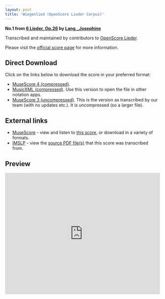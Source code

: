 ```yaml
---
layout: post
title: 'Wiegenlied (OpenScore Lieder Corpus)'
---
```


__No.1 from [6 Lieder, Op.26](https://fourscoreandmore.org/openscore/lieder/Lang%2C_Josephine/6_Lieder%2C_Op.26/) by [Lang,_Josephine](https://fourscoreandmore.org/openscore/lieder/Lang%2C_Josephine)__

Transcribed and maintained by contributors to [OpenScore Lieder].

Please visit the [official score page] for more information.

[official score page]: https://musescore.com/openscore-lieder-corpus/scores/6117412
[OpenScore Lieder]: https://musescore.com/openscore-lieder-corpus

## Direct Download

Click on the links below to download the score in your preferred format:
- [MuseScore 4 (compressed)](https://fourscoreandmore.org/openscore/lieder/Lang%2C_Josephine/6_Lieder%2C_Op.26/1_Wiegenlied.mscz).
- [MusicXML (compressed)](https://fourscoreandmore.org/openscore/lieder/Lang%2C_Josephine/6_Lieder%2C_Op.26/1_Wiegenlied.mxl). Use this version to open the file in other notation apps.
- [MuseScore 3 (uncompressed)](https://raw.githubusercontent.com/OpenScore/Lieder/refs/heads/main/scores/Lang%2C_Josephine/6_Lieder%2C_Op.26/1_Wiegenlied/lc6117412.mscx). This is the version as transcribed by our team (with no updates etc.). It is uncompressed (so a larger file).

## External links

- [MuseScore] - view and listen to [this score][MuseScore], or download in a variety of formats.
- [IMSLP] - view the [source PDF file(s)][IMSLP] that this score was transcribed from.

[MuseScore]: https://musescore.com/score/6117412
[IMSLP]: https://imslp.org/wiki/Special:ReverseLookup/617266

## Preview

<iframe width="100%" height="394" src="https://musescore.com/openscore-lieder-corpus/scores/6117412/embed" frameborder="0" allowfullscreen allow="autoplay; fullscreen"></iframe>
